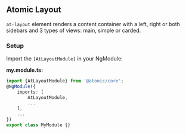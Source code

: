 ## Atomic Layout

`at-layout` element renders a content container with a left, right or
both sidebars and 3 types of views: main, simple or carded.

### Setup
Import the `[AtLayoutModule]` in your NgModule:

**my.module.ts:**
```typescript
import {AtLayoutModule} from '@atomic/core';
@NgModule({
    imports: [
        AtLayoutModule,
        ...
    ],
    ...
})
export class MyModule {}
```

